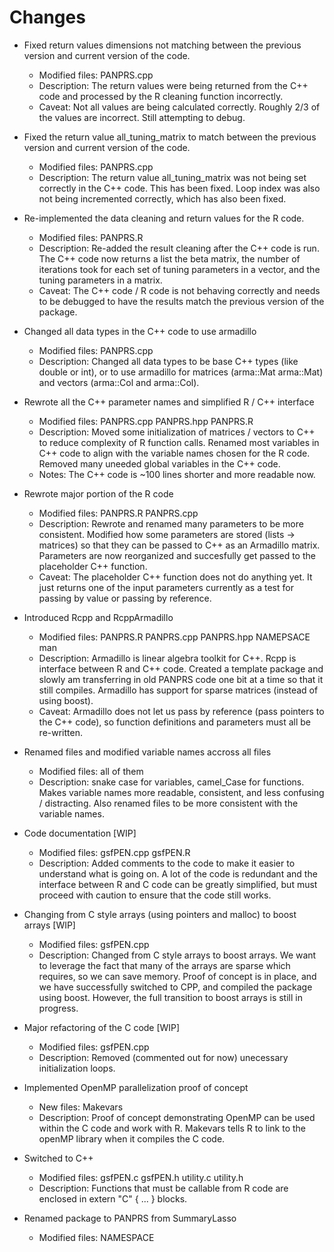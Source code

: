 # Changes

- Fixed return values dimensions not matching between the previous version and current version of the code.
  - Modified files: PANPRS.cpp
  - Description: The return values were being returned from the C++ code and processed by the R cleaning function incorrectly.
  - Caveat: Not all values are being calculated correctly. Roughly 2/3 of the values are incorrect. Still attempting to debug.

- Fixed the return value all_tuning_matrix to match between the previous version and current version of the code.
  - Modified files: PANPRS.cpp
  - Description: The return value all_tuning_matrix was not being set correctly in the C++ code. This has been fixed. Loop index was also not being incremented correctly, which has also been fixed.

- Re-implemented the data cleaning and return values for the R code.
  - Modified files: PANPRS.R
  - Description: Re-added the result cleaning after the C++ code is run. The C++ code now returns a list the beta matrix, the number of iterations took for each set of tuning parameters in a vector, and the tuning parameters in a matrix.
  - Caveat: The C++ code / R code is not behaving correctly and needs to be debugged to have the results match the previous version of the package.

- Changed all data types in the C++ code to use armadillo
  - Modified files: PANPRS.cpp
  - Description: Changed all data types to be base C++ types (like double or int), or to use armadillo for matrices (arma::Mat<double> arma::Mat<int>) and vectors (arma::Col<double> and arma::Col<int>).

- Rewrote all the C++ parameter names and simplified R / C++ interface
  - Modified files: PANPRS.cpp PANPRS.hpp PANPRS.R
  - Description: Moved some initialization of matrices / vectors to C++ to reduce complexity of R function calls. Renamed most variables in C++ code to align with the variable names chosen for the R code. Removed many uneeded global variables in the C++ code.
  - Notes: The C++ code is ~100 lines shorter and more readable now.

- Rewrote major portion of the R code
  - Modified files: PANPRS.R PANPRS.cpp
  - Description: Rewrote and renamed many parameters to be more consistent. Modified how some parameters are stored (lists -> matrices) so that they can be passed to C++ as an Armadillo matrix. Parameters are now reorganized and succesfully get passed to the placeholder C++ function.
  - Caveat: The placeholder C++ function does not do anything yet. It just returns one of the input parameters currently as a test for passing by value or passing by reference.

- Introduced Rcpp and RcppArmadillo
  - Modified files: PANPRS.R PANPRS.cpp PANPRS.hpp NAMEPSACE man
  - Description: Armadillo is linear algebra toolkit for C++. Rcpp is interface between R and C++ code. Created a template package and slowly am transferring in old PANPRS code one bit at a time so that it still compiles. Armadillo has support for sparse matrices (instead of using boost). 
  - Caveat: Armadillo does not let us pass by reference (pass pointers to the C++ code), so function definitions and parameters must all be re-written.

- Renamed files and modified variable names accross all files
  - Modified files: all of them
  - Description: snake case for variables, camel_Case for functions. Makes variable names more readable, consistent, and less confusing / distracting. Also renamed files to be more consistent with the variable names.

- Code documentation [WIP]
  - Modified files: gsfPEN.cpp gsfPEN.R
  - Description: Added comments to the code to make it easier to understand what is going on. A lot of the code is redundant and the interface between R and C code can be greatly simplified, but must proceed with caution to ensure that the code still works.

- Changing from C style arrays (using pointers and malloc) to boost arrays [WIP]
  - Modified files: gsfPEN.cpp
  - Description: Changed from C style arrays to boost arrays. We want to leverage the fact that many of the arrays are sparse which requires, so we can save memory. Proof of concept is in place, and we have successfully switched to CPP, and compiled the package using boost. However, the full transition to boost arrays is still in progress.

- Major refactoring of the C code [WIP]
  - Modified files: gsfPEN.cpp
  - Description: Removed (commented out for now) unecessary initialization loops.

- Implemented OpenMP parallelization proof of concept
  - New files: Makevars
  - Description: Proof of concept demonstrating OpenMP can be used within the C code and work with R. Makevars tells R to link to the openMP library when it compiles the C code.

- Switched to C++
  - Modified files: gsfPEN.c gsfPEN.h utility.c utility.h
  - Description: Functions that must be callable from R code are enclosed in extern "C" { ... } blocks.

- Renamed package to PANPRS from SummaryLasso
  - Modified files: NAMESPACE